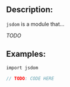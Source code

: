 ## Description:

`jsdom` is a module that...

*TODO*

## Examples:

```v
import jsdom

// TODO: CODE HERE

```
